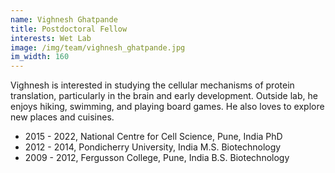 ```yaml
---
name: Vighnesh Ghatpande 
title: Postdoctoral Fellow 
interests: Wet Lab
image: /img/team/vighnesh_ghatpande.jpg
im_width: 160
---
```

Vighnesh is interested in studying the cellular mechanisms of protein translation, particularly in the brain and early development. Outside lab, he enjoys hiking, swimming, and playing board games. He also loves to explore new places and cuisines.
* 2015 - 2022, National Centre for Cell Science, Pune, India
PhD
* 2012 - 2014, Pondicherry University, India 
M.S. Biotechnology
* 2009 - 2012, Fergusson College, Pune, India
B.S. Biotechnology


